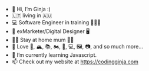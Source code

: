 - 👋 Hi, I’m Ginja :) 
- 🇱🇹 living in 🇦🇺
- 💻 Software Engineer in training 👩🏼‍💻
- 🦄 exMarketer/Digital Designer 🖥
- 👦🏼 Stay at home mum 👧🏼
- 👀 Love 🎹, 🏔, 📚, 🏍, 🌱, 💻, 🖼️, 📷, and so much more...
- 🌱 I’m currently learning Javascript.
- 📫 Check out my website at https://codingginja.com 

<!---
meilune/meilune is a ✨ special ✨ repository because its `README.md` (this file) appears on your GitHub profile.
You can click the Preview link to take a look at your changes.
--->
